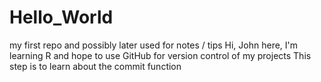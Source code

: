 # Hello_World
my first repo and possibly later used for notes / tips 
Hi, 
John here, I'm learning R and hope to use GitHub for version control of my projects
This step is to learn about the commit function 
